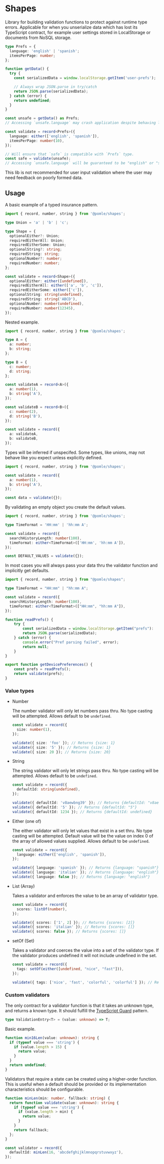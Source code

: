 # Shapes

Library for building validation functions to protect against runtime type errors. Applicable for when you unserialize data which has lost its TypeScript contract, for example user settings stored in LocalStorage or documents from NoSQL storage.

```ts
type Prefs = {
  language: 'english' | 'spanish';
  itemsPerPage: number;
};

function getData() {
  try {
    const serializedData = window.localStorage.getItem('user-prefs');

    // Always wrap JSON.parse in try/catch
    return JSON.parse(serializedData);
  } catch (error) {
    return undefined;
  }
}

const unsafe = getData() as Prefs;
// Accessing `unsafe.language` may crash application despite behaving like it is typed.

const validate = record<Prefs>({
  language: either(['english', 'spanish']),
  itemsPerPage: number(10),
});

// Will ensure that `safe` is compatible with `Prefs` type.
const safe = validate(unsafe);
// Accessing `unsafe.language` will be guaranteed to be "english" or "spanish".
```

This lib is not recommended for user input validation where the user may need feedback on poorly formed data.

## Usage

A basic example of a typed insurance pattern.

```ts
import { record, number, string } from '@pomle/shapes';

type Union = 'a' | 'b' | 'c';

type Shape = {
  optionalEither?: Union;
  requiredEitherAll: Union;
  requiredEitherSome: Union;
  optionalString?: string;
  requiredString: string;
  optionalNumber?: number;
  requiredNumber: number;
};

const validate = record<Shape>({
  optionalEither: either([undefined]),
  requiredEitherAll: either(['a', 'b', 'c']),
  requiredEitherSome: either(['c']),
  optionalString: string(undefined),
  requiredString: string('ABCD'),
  optionalNumber: number(undefined),
  requiredNumber: number(12345),
});
```

Nested example.

```ts
import { record, number, string } from '@pomle/shapes';

type A = {
  a: number;
  b: string;
};

type B = {
  c: number;
  d: string;
};

const validateA = record<A>({
  a: number(1),
  b: string('A'),
});

const validateB = record<B>({
  c: number(2),
  d: string('B'),
});

const validate = record({
  a: validateA,
  b: validateB,
});
```

Types will be inferred if unspecifed. Some types, like unions, may not behave like you expect unless explicitly defined.

```ts
import { record, number, string } from '@pomle/shapes';

const validate = record({
  a: number(1),
  b: string('A'),
});

const data = validate({});
```

By validating an empty object you create the default values.

```ts
import { record, number, string } from '@pomle/shapes';

type TimeFormat = 'HH:mm' | 'hh:mm A';

const validate = record({
  searchHistoryLength: number(100),
  timeFormat: either<TimeFormat>(['HH:mm', 'hh:mm A']),
});

const DEFAULT_VALUES = validate({});
```

In most cases you will always pass your data thru the validator function and implicitly get defaults.

```ts
import { record, number, string } from "@pomle/shapes";

type TimeFormat = "HH:mm" | "hh:mm A";

const validate = record({
  searchHistoryLength: number(100),
  timeFormat: either<TimeFormat>(["HH:mm", "hh:mm A"]),
});

function readPrefs() {
    try {
        const serializedData = window.localStorage.getItem("prefs"):
        return JSON.parse(serializedData);
    } catch (error) {
        console.error("Pref parsing failed", error);
        return null;
    }
}

export function getDevicePreferences() {
    const prefs = readPrefs();
    return validate(prefs);
}
```

### Value types

- Number

  The number validator will only let numbers pass thru.
  No type casting will be attempted.
  Allows default to be `undefined`.

  ```ts
  const validate = record({
    size: number(1),
  });

  validate({ size: 'foo' }); // Returns {size: 1}
  validate({ size: '5' }); // Returns {size: 1}
  validate({ size: 20 }); // Returns {size: 20}
  ```

- String

  The string validator will only let strings pass thru.
  No type casting will be attempted.
  Allows default to be `undefined`.

  ```ts
  const validate = record({
    defaultId: string(undefined),
  });

  validate({ defaultId: 'v8aewbng39' }); // Returns {defaultId: "v8aewbng39"}
  validate({ defaultId: '5' }); // Returns {defaultId: "5"}
  validate({ defaultId: 1234 }); // Returns {defaultId: undefined}
  ```

- Either (one of)

  The either validator will only let values that exist in a set thru.
  No type casting will be attempted.
  Default value will be the value on index 0 of the array of allowed values supplied.
  Allows default to be `undefined`.

  ```ts
  const validate = record({
    language: either(['english', 'spanish']),
  });

  validate({ language: 'spanish' }); // Returns {language: "spanish"}
  validate({ language: 'italian' }); // Returns {language: "english"}
  validate({ language: false }); // Returns {language: "english"}
  ```

- List (Array)

  Takes a validator and enforces the value to be an array of validator type.

  ```ts
  const validate = record({
    scores: listOf(number),
  });

  validate({ scores: ['1', 2] }); // Returns {scores: [2]}
  validate({ scores: 'italian' }); // Returns {scores: []}
  validate({ scores: false }); // Returns {scores: []}
  ```

- setOf (Set)

  Takes a validator and coerces the value into a set of the validator type. If the validator produces undefined it will not include undefined in the set.

  ```ts
  const validate = record({
    tags: setOf(either([undefined, "nice", "fast"])),
  });

  validate({ tags: ['nice', 'fast', 'colorful', 'colorful'] }); // Returns {tags: new Set(["nice", "fast"])}
  ```

### Custom validators

The only contract for a validator function is that it takes an unknown type, and returns a known type. It should fulfill the [TypeScript Guard](https://www.typescriptlang.org/docs/handbook/advanced-types.html#type-guards-and-differentiating-types) pattern.

```ts
type ValidationEntry<T> = (value: unknown) => T;
```

Basic example.

```ts
function min16Len(value: unknown): string {
  if (typeof value === 'string') {
    if (value.length > 15) {
      return value;
    }
  }
  return undefined;
}
```

Validators that require a state can be created using a higher-order function. This is useful when a default should be provided or its implementation characteristics should be configurable.

```ts
function minLen(min: number, fallback: string) {
  return function validate(value: unknown): string {
    if (typeof value === 'string') {
      if (value.length > min) {
        return value;
      }
    }
    return fallback;
  };
}

const validator = record({
  defaultId: minLen(16, 'abcdefghijklmnopqrstuvwxyz'),
});
```
